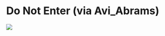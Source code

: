 <!--
id: 8512920
link: http://tumblr.atmos.org/post/8512920/do-not-enter-via-avi-abrams
slug: do-not-enter-via-avi-abrams
date: Mon Aug 13 2007 10:32:07 GMT-0700 (PDT)
publish: 2007-08-013
tags: 
title: Do Not Enter (via Avi_Abrams)
-->


Do Not Enter (via Avi_Abrams)
=============================

![](http://31.media.tumblr.com/8512920_500.jpg)

